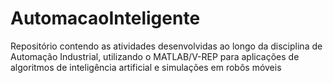 # AutomacaoInteligente
Repositório contendo as atividades desenvolvidas ao longo da disciplina de Automação Industrial, utilizando o MATLAB/V-REP para aplicações de algoritmos de inteligência artificial e simulações em robôs móveis
